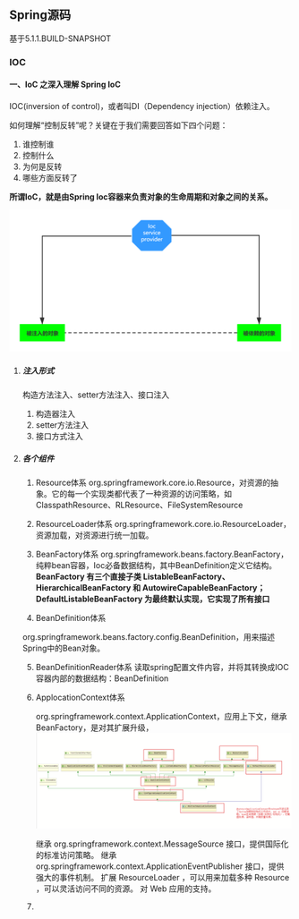 ## Spring源码

基于5.1.1.BUILD-SNAPSHOT

### IOC

####  一、IoC 之深入理解 Spring IoC

IOC(inversion of control)，或者叫DI（Dependency injection）依赖注入。

如何理解“控制反转”呢？关键在于我们需要回答如下四个问题：

1. 谁控制谁
2. 控制什么
3. 为何是反转
4. 哪些方面反转了

**所谓IoC，就是由Spring Ioc容器来负责对象的生命周期和对象之间的关系。**



![1](..\截图\IOC.png)

1. ##### 注入形式

   构造方法注入、setter方法注入、接口注入

   1. 构造器注入
   2. setter方法注入
   3. 接口方式注入

2. ##### 各个组件

   1. Resource体系
      org.springframework.core.io.Resource，对资源的抽象。它的每一个实现类都代表了一种资源的访问策略，如ClasspathResource、RLResource、FileSystemResource

   2. ResourceLoader体系
       org.springframework.core.io.ResourceLoader，资源加载，对资源进行统一加载。

   3. BeanFactory体系
      org.springframework.beans.factory.BeanFactory，纯粹bean容器，Ioc必备数据结构，其中BeanDefinition定义它结构。
      **BeanFactory 有三个直接子类 ListableBeanFactory、HierarchicalBeanFactory 和 AutowireCapableBeanFactory；**
      **DefaultListableBeanFactory 为最终默认实现，它实现了所有接口**

   4.  BeanDefinition体系

      org.springframework.beans.factory.config.BeanDefinition，用来描述Spring中的Bean对象。

   5.  BeanDefinitionReader体系
      读取spring配置文件内容，并将其转换成IOC容器内部的数据结构：BeanDefinition

   6. ApplocationContext体系

      org.springframework.context.ApplicationContext，应用上下文，继承BeanFactory，是对其扩展升级，
      ![1](..\截图\ApplicationContext.png)

      继承 org.springframework.context.MessageSource 接口，提供国际化的标准访问策略。
      继承 org.springframework.context.ApplicationEventPublisher 接口，提供强大的事件机制。
      扩展 ResourceLoader ，可以用来加载多种 Resource ，可以灵活访问不同的资源。
      对 Web 应用的支持。

   7.  





